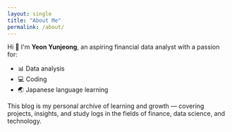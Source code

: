 ```yaml
---
layout: single
title: "About Me"
permalink: /about/
---
```



Hi 👋 I'm **Yeon Yunjeong**, an aspiring financial data analyst with a passion for:

- 📊 Data analysis
- 💻 Coding
- 🌏 Japanese language learning

This blog is my personal archive of learning and growth — covering projects, insights, and study logs in the fields of finance, data science, and technology.
